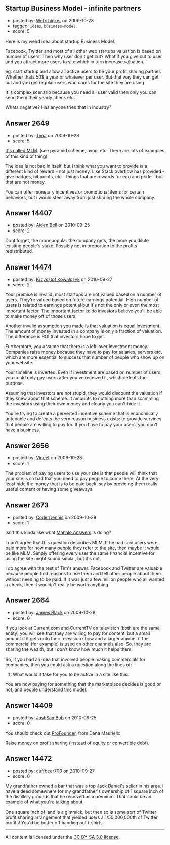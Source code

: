 ## Startup Business Model - infinite partners

- posted by: [WebThinker](https://stackexchange.com/users/-1/506-webthinker) on 2009-10-28
- tagged: `ideas`, `business-model`
- score: 5

Here is my weird idea about startup Business Model.

Facebook, Twitter and most of all other web startups valuation is based on number of users. Then why user don't get cut? What if you give cut to user and you attract more users to site which in turn increase valuation.

eg. start startup and allow all active users to be your profit sharing partner. Whether thats 50$ a year or whatever per  user. But that way they can get cut and you get regular users who cares for the site they are using.

It is complex scenario because you need all user valid then only you can send them their yearly check etc.

Whats negative? Has anyone tried that in industry?


## Answer 2649

- posted by: [TimJ](https://stackexchange.com/users/-1/1172-timj) on 2009-10-28
- score: 5

<p><a href="http://en.wikipedia.org/wiki/Multi-level%5Fmarketing" rel="nofollow">It's called MLM</a>.  (see pyramid scheme, avon, etc.  There are lots of examples of this kind of thing)</p>

<p>The idea is not bad in itself, but I think what you want to provide is a different kind of reward - not just money.  Like Stack overflow has provided - give badges, hit points, etc - things that are rewards for ego and pride - but that are not money.</p>

<p>You can offer monetary incentives or promotional items for certain behaviors, but i would steer away from just sharing the whole company.</p>



## Answer 14407

- posted by: [Aiden Bell](https://stackexchange.com/users/-1/4310-aiden-bell) on 2010-09-25
- score: 2

Dont forget, the more popular the company gets, the more you dilute existing people's stake. Possibly not in proportion to the profits redistributed.


## Answer 14474

- posted by: [Krzysztof Kowalczyk](https://stackexchange.com/users/-1/3945-krzysztof-kowalczyk) on 2010-09-27
- score: 2

Your premise is invalid: most startups are not valued based on a number of users. They're valued based on future earnings potential. High number of users is related to earnings potential but it's not the only or even the most important factor. The important factor is: do investors believe you'll be able to make money off of those users.

Another invalid assumption you made is that valuation is equal investment. The amount of money invested in a company is only a fraction of valuation. The difference is ROI that investors hope to get.

Furthermore, you assume that there is a left-over investment money. Companies raise money because they have to pay for salaries, servers etc. which are more essential to success that number of people who show up on your website.

Your timeline is inverted. Even if investment are based on number of users, you could only pay users after you've received it, which defeats the purpose.

Assuming that investors are not stupid, they would discount the valuation if they knew about that scheme. It amounts to nothing more than scamming the investors using their own money and clearly you can't hide it.

You're trying to create a perverted incentive scheme that is economically untenable and defeats the very reason business exists: to provide services that people are willing to pay for. If you have to pay your users, you don't have a business.




## Answer 2656

- posted by: [Vineet](https://stackexchange.com/users/-1/24-vineet) on 2009-10-28
- score: 1

The problem of paying users to use your site is that people will think that your site is so bad that you need to pay people to come there. At the very least hide the money that is to be paid back, say by providing them really useful content or having some giveaways. 


## Answer 2673

- posted by: [CoderDennis](https://stackexchange.com/users/-1/517-coderdennis) on 2009-10-28
- score: 1

<p>Isn't this kinda like what <a href="http://www.mahalo.com/answers/" rel="nofollow">Mahalo Answers</a> is doing?</p>

<p>I don't agree that this question describes MLM. If he had said users were paid more for how many people they refer to the site, then maybe it would be like MLM. Simply offering every user the same financial incentive for using the site might sound similar, but it's not.</p>

<p>I do agree with the rest of Tim's answer. Facebook and Twitter are valuable because people find reasons to use them and tell other people about them without needing to be paid. If it was just a few million people who all wanted a check, then it wouldn't really be worth anything.</p>



## Answer 2664

- posted by: [James Black](https://stackexchange.com/users/-1/1074-james-black) on 2009-10-28
- score: 0

If you look at Current.com and CurrentTV on television (both are the same entity) you will see that they are willing to pay for content, but a small amount if it gets onto their television show and a larger amount if the commercial (for example) is used on other channels also. So, they are sharing the wealth, but I don't know how much it helps them.

So, if you had an idea that involved people making commercials for companies, then you could ask a question along the lines of:
1. What would it take for you to be active in a site like this.

You are now paying for something that the marketplace decides is good or not, and people understand this model.


## Answer 14409

- posted by: [JoshSamBob](https://stackexchange.com/users/-1/940-joshsambob) on 2010-09-25
- score: 0

<p>You should check out <a href="http://profounder.com" rel="nofollow">ProFounder</a>, from Dana Mauriello.</p>

<p>Raise money on profit sharing (instead of equity or convertible debt).</p>



## Answer 14472

- posted by: [duffbeer703](https://stackexchange.com/users/-1/1422-duffbeer703) on 2010-09-27
- score: 0

My grandfather owned a bar that was a top Jack Daniel's seller in his area. I have a deed somewhere for my grandfather's ownership of 1 square inch of the distillery grounds that he received as a premium. That could be an example of what you're talking about.

One square inch of land is a gimmick, but then so is some sort of Twitter profit sharing arrangement that yielded users a 1/50,000,000th of Twitter profits! You'd be better off handing out t-shirts.



---

All content is licensed under the [CC BY-SA 3.0 license](https://creativecommons.org/licenses/by-sa/3.0/).
